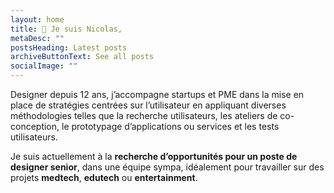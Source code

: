 ```yaml
---
layout: home
title: 👋 Je suis Nicolas,
metaDesc: ""
postsHeading: Latest posts
archiveButtonText: See all posts
socialImage: ""
---
```

Designer depuis 12 ans, j’accompagne startups et PME dans la mise en place de stratégies centrées sur l’utilisateur en appliquant diverses méthodologies telles que la recherche utilisateurs, les ateliers de co-conception, le prototypage d’applications ou services et les tests utilisateurs.

Je suis actuellement à la **recherche d’opportunités pour un poste de designer senior**, dans une équipe sympa, idéalement pour travailler sur des projets **medtech**, **edutech** ou **entertainment**.